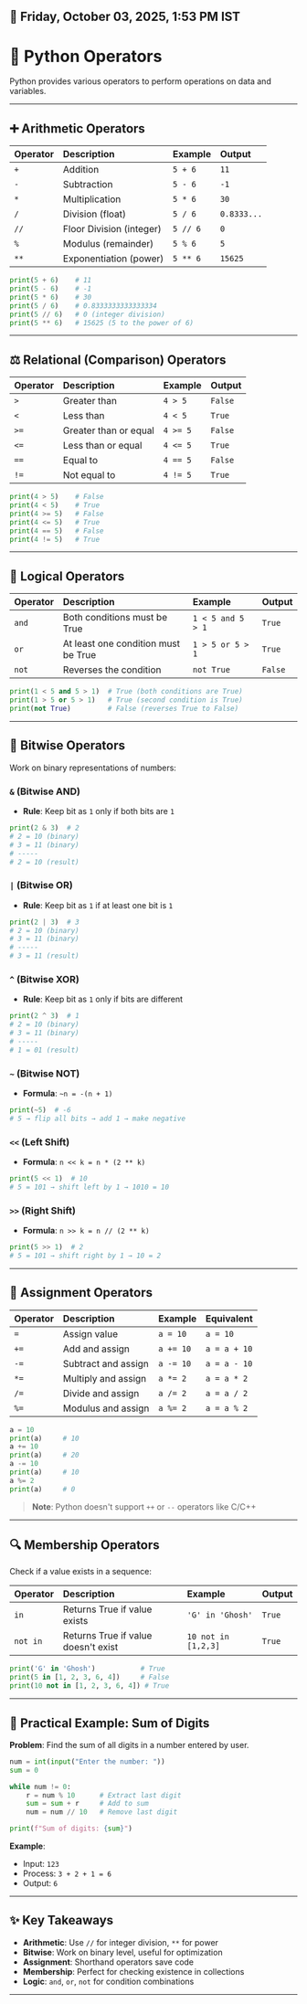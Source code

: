 
## 📅 Friday, October 03, 2025, 1:53 PM IST

# 🐍 Python Operators

Python provides various operators to perform operations on data and variables.

***

## ➕ Arithmetic Operators

| Operator | Description | Example | Output |
| :-- | :-- | :-- | :-- |
| `+` | Addition | `5 + 6` | `11` |
| `-` | Subtraction | `5 - 6` | `-1` |
| `*` | Multiplication | `5 * 6` | `30` |
| `/` | Division (float) | `5 / 6` | `0.8333...` |
| `//` | Floor Division (integer) | `5 // 6` | `0` |
| `%` | Modulus (remainder) | `5 % 6` | `5` |
| `**` | Exponentiation (power) | `5 ** 6` | `15625` |

```python
print(5 + 6)    # 11
print(5 - 6)    # -1
print(5 * 6)    # 30
print(5 / 6)    # 0.8333333333333334
print(5 // 6)   # 0 (integer division)
print(5 ** 6)   # 15625 (5 to the power of 6)
```


***

## ⚖️ Relational (Comparison) Operators

| Operator | Description | Example | Output |
| :-- | :-- | :-- | :-- |
| `>` | Greater than | `4 > 5` | `False` |
| `<` | Less than | `4 < 5` | `True` |
| `>=` | Greater than or equal | `4 >= 5` | `False` |
| `<=` | Less than or equal | `4 <= 5` | `True` |
| `==` | Equal to | `4 == 5` | `False` |
| `!=` | Not equal to | `4 != 5` | `True` |

```python
print(4 > 5)    # False
print(4 < 5)    # True
print(4 >= 5)   # False
print(4 <= 5)   # True
print(4 == 5)   # False
print(4 != 5)   # True
```


***

## 🔗 Logical Operators

| Operator | Description | Example | Output |
| :-- | :-- | :-- | :-- |
| `and` | Both conditions must be True | `1 < 5 and 5 > 1` | `True` |
| `or` | At least one condition must be True | `1 > 5 or 5 > 1` | `True` |
| `not` | Reverses the condition | `not True` | `False` |

```python
print(1 < 5 and 5 > 1)  # True (both conditions are True)
print(1 > 5 or 5 > 1)   # True (second condition is True)
print(not True)         # False (reverses True to False)
```


***

## 🔢 Bitwise Operators

Work on binary representations of numbers:

### **`&` (Bitwise AND)**

- **Rule**: Keep bit as `1` only if both bits are `1`

```python
print(2 & 3)  # 2
# 2 = 10 (binary)
# 3 = 11 (binary)
# -----
# 2 = 10 (result)
```


### **`|` (Bitwise OR)**

- **Rule**: Keep bit as `1` if at least one bit is `1`

```python
print(2 | 3)  # 3
# 2 = 10 (binary)
# 3 = 11 (binary)
# -----
# 3 = 11 (result)
```


### **`^` (Bitwise XOR)**

- **Rule**: Keep bit as `1` only if bits are different

```python
print(2 ^ 3)  # 1
# 2 = 10 (binary)
# 3 = 11 (binary)
# -----
# 1 = 01 (result)
```


### **`~` (Bitwise NOT)**

- **Formula**: `~n = -(n + 1)`

```python
print(~5)  # -6
# 5 → flip all bits → add 1 → make negative
```


### **`<<` (Left Shift)**

- **Formula**: `n << k = n * (2 ** k)`

```python
print(5 << 1)  # 10
# 5 = 101 → shift left by 1 → 1010 = 10
```


### **`>>` (Right Shift)**

- **Formula**: `n >> k = n // (2 ** k)`

```python
print(5 >> 1)  # 2
# 5 = 101 → shift right by 1 → 10 = 2
```


***

## 📝 Assignment Operators

| Operator | Description | Example | Equivalent |
| :-- | :-- | :-- | :-- |
| `=` | Assign value | `a = 10` | `a = 10` |
| `+=` | Add and assign | `a += 10` | `a = a + 10` |
| `-=` | Subtract and assign | `a -= 10` | `a = a - 10` |
| `*=` | Multiply and assign | `a *= 2` | `a = a * 2` |
| `/=` | Divide and assign | `a /= 2` | `a = a / 2` |
| `%=` | Modulus and assign | `a %= 2` | `a = a % 2` |

```python
a = 10
print(a)     # 10
a += 10
print(a)     # 20
a -= 10
print(a)     # 10
a %= 2
print(a)     # 0
```

> **Note**: Python doesn't support `++` or `--` operators like C/C++

***

## 🔍 Membership Operators

Check if a value exists in a sequence:


| Operator | Description | Example | Output |
| :-- | :-- | :-- | :-- |
| `in` | Returns True if value exists | `'G' in 'Ghosh'` | `True` |
| `not in` | Returns True if value doesn't exist | `10 not in [1,2,3]` | `True` |

```python
print('G' in 'Ghosh')           # True
print(5 in [1, 2, 3, 6, 4])     # False
print(10 not in [1, 2, 3, 6, 4]) # True
```


***

## 🧮 Practical Example: Sum of Digits

**Problem**: Find the sum of all digits in a number entered by user.

```python
num = int(input("Enter the number: "))
sum = 0

while num != 0:
    r = num % 10      # Extract last digit
    sum = sum + r     # Add to sum
    num = num // 10   # Remove last digit

print(f"Sum of digits: {sum}")
```

**Example**:

- Input: `123`
- Process: `3 + 2 + 1 = 6`
- Output: `6`

***

## ✨ Key Takeaways

- **Arithmetic**: Use `//` for integer division, `**` for power
- **Bitwise**: Work on binary level, useful for optimization
- **Assignment**: Shorthand operators save code
- **Membership**: Perfect for checking existence in collections
- **Logic**: `and`, `or`, `not` for condition combinations

***
